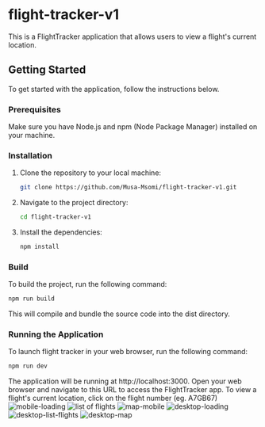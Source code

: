 # flight-tracker-v1

This is a FlightTracker application that allows users to view a flight's current location.

## Getting Started

To get started with the application, follow the instructions below.

### Prerequisites

Make sure you have Node.js and npm (Node Package Manager) installed on your machine.

### Installation

1. Clone the repository to your local machine:

   ```bash
   git clone https://github.com/Musa-Msomi/flight-tracker-v1.git

   ```

2. Navigate to the project directory:

   ```bash
   cd flight-tracker-v1

   ```

3. Install the dependencies:

   ```bash
   npm install
   ```

### Build

To build the project, run the following command:

```bash
npm run build
```

This will compile and bundle the source code into the dist directory.

### Running the Application

To launch flight tracker in your web browser, run the following command:

```bash
npm run dev
```

The application will be running at http://localhost:3000. Open your web browser and navigate to this URL to access the FlightTracker app.
To view a flight's current location, click on the flight number (eg. A7GB67)
![mobile-loading](https://github.com/Musa-Msomi/flight-tracker-v1/assets/99795075/7bfa6834-96d7-4c88-a411-4c4003fcc064)
![list of flights](https://github.com/Musa-Msomi/flight-tracker-v1/assets/99795075/13d2cff1-510b-4973-8d4b-6f52db271326)
![map-mobile](https://github.com/Musa-Msomi/flight-tracker-v1/assets/99795075/ccf853bd-23a7-49b9-939b-9dff6d3fbf58)
![desktop-loading](https://github.com/Musa-Msomi/flight-tracker-v1/assets/99795075/6c8fe071-f4c3-4339-abec-662d9059fd5c)
![desktop-list-flights](https://github.com/Musa-Msomi/flight-tracker-v1/assets/99795075/e785f8af-584c-4155-b1d3-a85321e7109e)
![desktop-map](https://github.com/Musa-Msomi/flight-tracker-v1/assets/99795075/66bf8d3e-e3d4-4d1f-910a-16ae8af99666)

